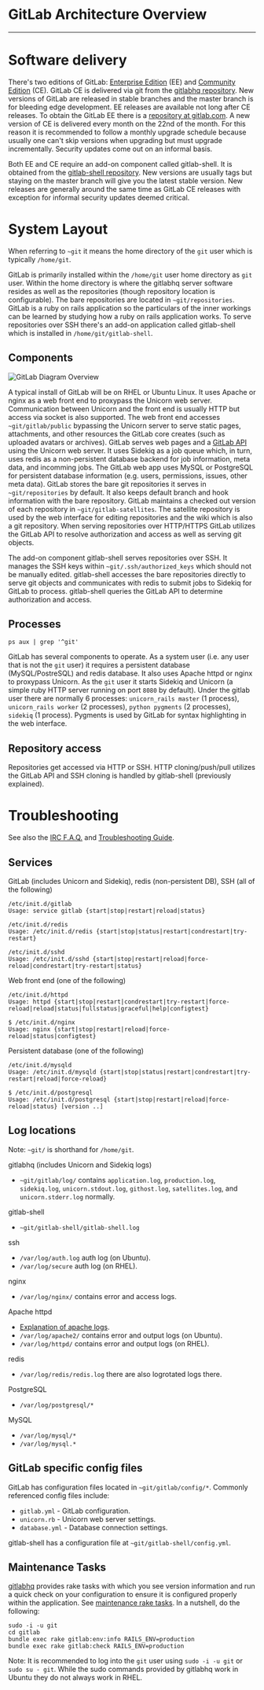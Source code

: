 # GitLab Architecture Overview
---

# Software delivery

There's two editions of GitLab: [Enterprise Edition](https://www.gitlab.com/features/) (EE) and [Community Edition](http://gitlab.org/gitlab-ce/) (CE).   GitLab CE is delivered via git from the [gitlabhq repository](https://github.com/gitlabhq/gitlabhq/).   New versions of GitLab are released in stable branches and the master branch is for bleeding edge development.   EE releases are available not long after CE releases.   To obtain the GitLab EE there is a [repository at gitlab.com](https://gitlab.com/subscribers/gitlab-ee).   A new version of CE is delivered every month on the 22nd of the month. For this reason it is recommended to follow a monthly upgrade schedule because usually one can't skip versions when upgrading but must upgrade incrementally. Security updates come out on an informal basis.

Both EE and CE require an add-on component called gitlab-shell. It is obtained from the [gitlab-shell repository](https://github.com/gitlabhq/gitlab-shell).   New versions are usually tags but staying on the master branch will give you the latest stable version. New releases are generally around the same time as GitLab CE releases with exception for informal security updates deemed critical.

# System Layout

When referring to `~git` it means the home directory of the `git` user which is typically `/home/git`.

GitLab is primarily installed within the `/home/git` user home directory as `git` user.   Within the home directory is where the gitlabhq server software resides as well as the repositories (though repository location is configurable).   The bare repositories are located in `~git/repositories`.  GitLab is a ruby on rails application so the particulars of the inner workings can be learned by studying how a ruby on rails application works. To serve repositories over SSH there's an add-on application called gitlab-shell which is installed in `/home/git/gitlab-shell`.

## Components

![GitLab Diagram Overview](/resources/gitlab_diagram_overview.png "GitLab Diagram Overview")

A typical install of GitLab will be on RHEL or Ubuntu Linux.  It uses Apache or nginx as a web front end to proxypass the Unicorn web server.  Communication between Unicorn and the front end is usually HTTP but access via socket is also supported.  The web front end accesses `~git/gitlab/public` bypassing the Unicorn server to serve static pages, attachments, and other resources the GitLab core creates (such as uploaded avatars or archives).  GitLab serves web pages and a [GitLab API](https://github.com/gitlabhq/gitlabhq/tree/master/doc/api) using the Unicorn web server.  It uses Sidekiq as a job queue which, in turn, uses redis as a non-persistent database backend for job information, meta data, and incomming jobs.  The GitLab web app uses MySQL or PostgreSQL for persistent database information (e.g. users, permissions, issues, other meta data).  GitLab stores the bare git repositories it serves in `~git/repositories` by default.  It also keeps default branch and hook information with the bare repository.  GitLab maintains a checked out version of each repository in `~git/gitlab-satellites`.  The satellite repository is used by the web interface for editing repositories and the wiki which is also a git repository.  When serving repositories over HTTP/HTTPS GitLab utilizes the GitLab API to resolve authorization and access as well as serving git objects.

The add-on component gitlab-shell serves repositories over SSH.  It manages the SSH keys within `~git/.ssh/authorized_keys` which should not be manually edited.  gitlab-shell accesses the bare repositories directly to serve git objects and communicates with redis to submit jobs to Sidekiq for GitLab to process.  gitlab-shell queries the GitLab API to determine authorization and access.

## Processes

    ps aux | grep '^git'

GitLab has several components to operate. As a system user (i.e. any user that is not the `git` user) it requires a persistent database (MySQL/PostreSQL) and redis database. It also uses Apache httpd or nginx to proxypass Unicorn. As the `git` user it starts Sidekiq and Unicorn (a simple ruby HTTP server running on port `8080` by default). Under the gitlab user there are normally 6 processes: `unicorn_rails master` (1 process), `unicorn_rails worker` (2 processes), `python pygments` (2 processes), `sidekiq` (1 process).  Pygments is used by GitLab for syntax highlighting in the web interface.

## Repository access

Repositories get accessed via HTTP or SSH. HTTP cloning/push/pull utilizes the GitLab API and SSH cloning is handled by gitlab-shell (previously explained).

# Troubleshooting

See also the [IRC F.A.Q.](https://github.com/gitlabhq/gitlab-public-wiki/wiki/IRC-channel-Guidelines-and-F.A.Q.) and [Troubleshooting Guide](https://github.com/gitlabhq/gitlab-public-wiki/wiki).

## Services

GitLab (includes Unicorn and Sidekiq), redis (non-persistent DB), SSH (all of the following)

```
/etc/init.d/gitlab 
Usage: service gitlab {start|stop|restart|reload|status}

/etc/init.d/redis 
Usage: /etc/init.d/redis {start|stop|status|restart|condrestart|try-restart}

/etc/init.d/sshd 
Usage: /etc/init.d/sshd {start|stop|restart|reload|force-reload|condrestart|try-restart|status}
```

Web front end (one of the following)

```
/etc/init.d/httpd 
Usage: httpd {start|stop|restart|condrestart|try-restart|force-reload|reload|status|fullstatus|graceful|help|configtest}

$ /etc/init.d/nginx
Usage: nginx {start|stop|restart|reload|force-reload|status|configtest}
```

Persistent database (one of the following)

```
/etc/init.d/mysqld 
Usage: /etc/init.d/mysqld {start|stop|status|restart|condrestart|try-restart|reload|force-reload}

$ /etc/init.d/postgresql
Usage: /etc/init.d/postgresql {start|stop|restart|reload|force-reload|status} [version ..]
```

## Log locations

Note: `~git/` is shorthand for `/home/git`.

gitlabhq (includes Unicorn and Sidekiq logs)

* `~git/gitlab/log/` contains `application.log`, `production.log`, `sidekiq.log`, `unicorn.stdout.log`, `githost.log`, `satellites.log`, and `unicorn.stderr.log` normally.

gitlab-shell

* `~git/gitlab-shell/gitlab-shell.log`

ssh

* `/var/log/auth.log` auth log (on Ubuntu).
* `/var/log/secure` auth log (on RHEL).

nginx

* `/var/log/nginx/` contains error and access logs.

Apache httpd

* [Explanation of apache logs](http://httpd.apache.org/docs/2.2/logs.html).
* `/var/log/apache2/` contains error and output logs (on Ubuntu).
* `/var/log/httpd/` contains error and output logs (on RHEL).

redis

* `/var/log/redis/redis.log` there are also logrotated logs there.

PostgreSQL

* `/var/log/postgresql/*`

MySQL

* `/var/log/mysql/*`
* `/var/log/mysql.*`

## GitLab specific config files

GitLab has configuration files located in `~git/gitlab/config/*`.  Commonly referenced config files include:

* `gitlab.yml` - GitLab configuration.
* `unicorn.rb` - Unicorn web server settings.
* `database.yml` - Database connection settings.

gitlab-shell has a configuration file at `~git/gitlab-shell/config.yml`.

## Maintenance Tasks

[gitlabhq](https://github.com/gitlabhq/gitlabhq) provides rake tasks with which you see version information and run a quick check on your configuration to ensure it is configured properly within the application.  See [maintenance rake tasks](https://github.com/gitlabhq/gitlabhq/blob/master/doc/raketasks/maintenance.md). In a nutshell, do the following:

```
sudo -i -u git
cd gitlab
bundle exec rake gitlab:env:info RAILS_ENV=production
bundle exec rake gitlab:check RAILS_ENV=production
```

Note: It is recommended to log into the `git` user using `sudo -i -u git` or `sudo su - git`.  While the sudo commands provided by gitlabhq work in Ubuntu they do not always work in RHEL.
